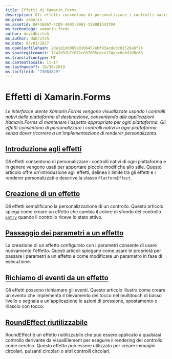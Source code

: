 ```yaml
---
title: Effetti di Xamarin.Forms
description: Gli effetti consentono di personalizzare i controlli nativi di ogni piattaforma senza dover ricorrere all'implementazione di un renderer personalizzato.
ms.prod: xamarin
ms.assetid: 8AF168A7-4CD9-4603-B961-15B8B1543784
ms.technology: xamarin-forms
author: davidbritch
ms.author: dabritch
ms.date: 03/01/2017
ms.openlocfilehash: 2de1d1dd065a01bb457ebf03acdc0c01529abf7b
ms.sourcegitcommit: 1242d32b7f072c837005cdee174abe6c0d1d0c68
ms.translationtype: MT
ms.contentlocale: it-IT
ms.lasthandoff: 10/30/2019
ms.locfileid: "73083829"
---
```

# <a name="xamarinforms-effects"></a>Effetti di Xamarin.Forms

_Le interfacce utente Xamarin.Forms vengono visualizzate usando i controlli nativi della piattaforma di destinazione, consentendo alle applicazioni Xamarin.Forms di mantenere l'aspetto appropriato per ogni piattaforma. Gli effetti consentono di personalizzare i controlli nativi in ogni piattaforma senza dover ricorrere a un'implementazione di renderer personalizzata._

## <a name="introduction-to-effectsintroductionmd"></a>[Introduzione agli effetti](introduction.md)

Gli effetti consentono di personalizzare i controlli nativi di ogni piattaforma e in genere vengono usati per apportare piccole modifiche allo stile. Questo articolo offre un'introduzione agli effetti, delinea il limite tra gli effetti e i renderer personalizzati e descrive la classe `PlatformEffect`.

## <a name="creating-an-effectcreatingmd"></a>[Creazione di un effetto](creating.md)

Gli effetti semplificano la personalizzazione di un controllo. Questo articolo spiega come creare un effetto che cambia il colore di sfondo del controllo [`Entry`](xref:Xamarin.Forms.Entry) quando il controllo riceve lo stato attivo.

## <a name="passing-parameters-to-an-effectpassing-parametersindexmd"></a>[Passaggio dei parametri a un effetto](passing-parameters/index.md)

La creazione di un effetto configurato con i parametri consente di usare nuovamente l'effetto. Questi articoli spiegano come usare le proprietà per passare i parametri a un effetto e come modificare un parametro in fase di esecuzione.

## <a name="invoking-events-from-an-effecttouch-trackingmd"></a>[Richiamo di eventi da un effetto](touch-tracking.md)

Gli effetti possono richiamare gli eventi. Questo articolo illustra come creare un evento che implementa il rilevamento del tocco nel multitouch di basso livello e segnala a un'applicazione le azioni di pressione, spostamento e rilascio con tocco.

## <a name="reusable-roundeffectreusable-roundeffectmd"></a>[RoundEffect riutilizzabile](reusable-roundeffect.md)

RoundEffect è un effetto riutilizzabile che può essere applicato a qualsiasi controllo derivante da visualElement per eseguire il rendering del controllo come cerchio. Questo effetto può essere utilizzato per creare immagini circolari, pulsanti circolari o altri controlli circolari.
